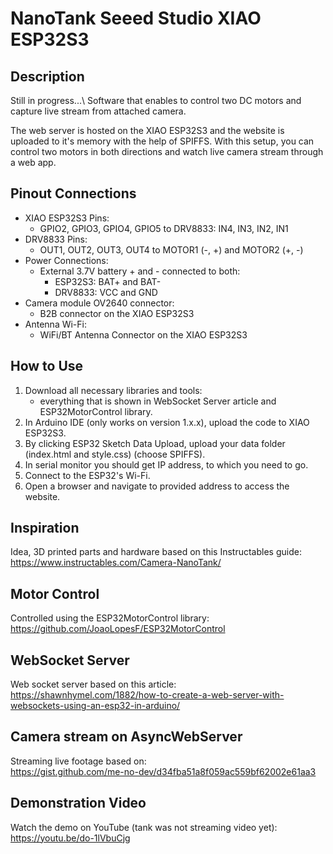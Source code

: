 # NanoTank Seeed Studio XIAO  ESP32S3

## Description

Still in progress...\ 
Software that enables to control two DC motors and capture live stream from attached camera.

The web server is hosted on the XIAO ESP32S3 and the website is uploaded to it's memory with the help of SPIFFS. With this setup, you can control two motors in both directions and watch live camera stream through a web app.

## Pinout Connections
- XIAO ESP32S3 Pins:
  - GPIO2, GPIO3, GPIO4, GPIO5 to DRV8833: IN4, IN3, IN2, IN1
- DRV8833 Pins:
  - OUT1, OUT2, OUT3, OUT4 to MOTOR1 (-, +) and MOTOR2 (+, -)
- Power Connections:
  - External 3.7V battery + and - connected to both:
    - ESP32S3: BAT+ and BAT-
    - DRV8833: VCC and GND
- Camera module OV2640 connector:
	 - B2B connector on the XIAO ESP32S3
- Antenna Wi-Fi:
	- WiFi/BT Antenna Connector on the XIAO ESP32S3  
## How to Use

1. Download all necessary libraries and tools:
	 - everything that is shown in WebSocket Server article and ESP32MotorControl library.
3. In Arduino IDE (only works on version 1.x.x), upload the code to XIAO ESP32S3.
4. By clicking ESP32 Sketch Data Upload, upload your data folder (index.html and style.css) (choose SPIFFS).
5. In serial monitor you should get IP address, to which you need to go.
6. Connect to the ESP32's Wi-Fi.
7. Open a browser and navigate to provided address to access the website.

## Inspiration
Idea, 3D printed parts and hardware based on this Instructables guide:\
https://www.instructables.com/Camera-NanoTank/

## Motor Control
Controlled using the ESP32MotorControl library:\
https://github.com/JoaoLopesF/ESP32MotorControl
## WebSocket Server
Web socket server based on this article:\
https://shawnhymel.com/1882/how-to-create-a-web-server-with-websockets-using-an-esp32-in-arduino/ 
## Camera stream on  AsyncWebServer
Streaming live footage based on:\
https://gist.github.com/me-no-dev/d34fba51a8f059ac559bf62002e61aa3 

## Demonstration Video
Watch the demo on YouTube (tank was not streaming video yet):\
https://youtu.be/do-1lVbuCjg

